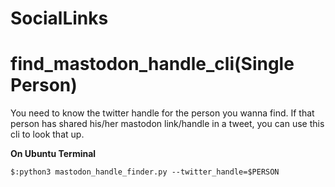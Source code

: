# SocialLinks

# find_mastodon_handle_cli(Single Person)

You need to know the twitter handle for the person you wanna find. If that person has shared his/her mastodon link/handle in a tweet, you can use this cli to look that up.

**On Ubuntu Terminal**

```
$:python3 mastodon_handle_finder.py --twitter_handle=$PERSON
```

